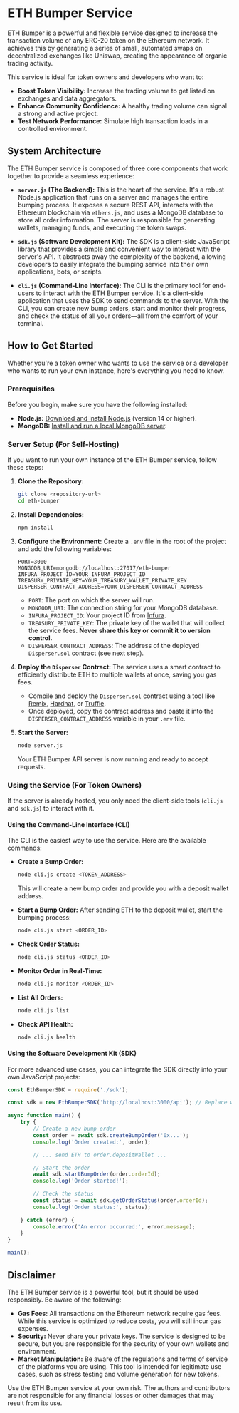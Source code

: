 # ETH Bumper Service

ETH Bumper is a powerful and flexible service designed to increase the transaction volume of any ERC-20 token on the Ethereum network. It achieves this by generating a series of small, automated swaps on decentralized exchanges like Uniswap, creating the appearance of organic trading activity.

This service is ideal for token owners and developers who want to:

*   **Boost Token Visibility:** Increase the trading volume to get listed on exchanges and data aggregators.
*   **Enhance Community Confidence:** A healthy trading volume can signal a strong and active project.
*   **Test Network Performance:** Simulate high transaction loads in a controlled environment.

## System Architecture

The ETH Bumper service is composed of three core components that work together to provide a seamless experience:

*   **`server.js` (The Backend):** This is the heart of the service. It's a robust Node.js application that runs on a server and manages the entire bumping process. It exposes a secure REST API, interacts with the Ethereum blockchain via `ethers.js`, and uses a MongoDB database to store all order information. The server is responsible for generating wallets, managing funds, and executing the token swaps.

*   **`sdk.js` (Software Development Kit):** The SDK is a client-side JavaScript library that provides a simple and convenient way to interact with the server's API. It abstracts away the complexity of the backend, allowing developers to easily integrate the bumping service into their own applications, bots, or scripts.

*   **`cli.js` (Command-Line Interface):** The CLI is the primary tool for end-users to interact with the ETH Bumper service. It's a client-side application that uses the SDK to send commands to the server. With the CLI, you can create new bump orders, start and monitor their progress, and check the status of all your orders—all from the comfort of your terminal.

## How to Get Started

Whether you're a token owner who wants to use the service or a developer who wants to run your own instance, here's everything you need to know.

### Prerequisites

Before you begin, make sure you have the following installed:

*   **Node.js:** [Download and install Node.js](https://nodejs.org/) (version 14 or higher).
*   **MongoDB:** [Install and run a local MongoDB server](https://docs.mongodb.com/manual/installation/).

### Server Setup (For Self-Hosting)

If you want to run your own instance of the ETH Bumper service, follow these steps:

1.  **Clone the Repository:**
    ```bash
    git clone <repository-url>
    cd eth-bumper
    ```

2.  **Install Dependencies:**
    ```bash
    npm install
    ```

3.  **Configure the Environment:**
    Create a `.env` file in the root of the project and add the following variables:

    ```
    PORT=3000
    MONGODB_URI=mongodb://localhost:27017/eth-bumper
    INFURA_PROJECT_ID=YOUR_INFURA_PROJECT_ID
    TREASURY_PRIVATE_KEY=YOUR_TREASURY_WALLET_PRIVATE_KEY
    DISPERSER_CONTRACT_ADDRESS=YOUR_DISPERSER_CONTRACT_ADDRESS
    ```

    *   `PORT`: The port on which the server will run.
    *   `MONGODB_URI`: The connection string for your MongoDB database.
    *   `INFURA_PROJECT_ID`: Your project ID from [Infura](https://infura.io/).
    *   `TREASURY_PRIVATE_KEY`: The private key of the wallet that will collect the service fees. **Never share this key or commit it to version control.**
    *   `DISPERSER_CONTRACT_ADDRESS`: The address of the deployed `Disperser.sol` contract (see next step).

4.  **Deploy the `Disperser` Contract:**
    The service uses a smart contract to efficiently distribute ETH to multiple wallets at once, saving you gas fees.

    *   Compile and deploy the `Disperser.sol` contract using a tool like [Remix](https://remix.ethereum.org/), [Hardhat](https://hardhat.org/), or [Truffle](https://www.trufflesuite.com/).
    *   Once deployed, copy the contract address and paste it into the `DISPERSER_CONTRACT_ADDRESS` variable in your `.env` file.

5.  **Start the Server:**
    ```bash
    node server.js
    ```
    Your ETH Bumper API server is now running and ready to accept requests.

### Using the Service (For Token Owners)

If the server is already hosted, you only need the client-side tools (`cli.js` and `sdk.js`) to interact with it.

#### Using the Command-Line Interface (CLI)

The CLI is the easiest way to use the service. Here are the available commands:

*   **Create a Bump Order:**
    ```bash
    node cli.js create <TOKEN_ADDRESS>
    ```
    This will create a new bump order and provide you with a deposit wallet address.

*   **Start a Bump Order:**
    After sending ETH to the deposit wallet, start the bumping process:
    ```bash
    node cli.js start <ORDER_ID>
    ```

*   **Check Order Status:**
    ```bash
    node cli.js status <ORDER_ID>
    ```

*   **Monitor Order in Real-Time:**
    ```bash
    node cli.js monitor <ORDER_ID>
    ```

*   **List All Orders:**
    ```bash
    node cli.js list
    ```

*   **Check API Health:**
    ```bash
    node cli.js health
    ```

#### Using the Software Development Kit (SDK)

For more advanced use cases, you can integrate the SDK directly into your own JavaScript projects:

```javascript
const EthBumperSDK = require('./sdk');

const sdk = new EthBumperSDK('http://localhost:3000/api'); // Replace with the actual server URL

async function main() {
    try {
        // Create a new bump order
        const order = await sdk.createBumpOrder('0x...');
        console.log('Order created:', order);

        // ... send ETH to order.depositWallet ...

        // Start the order
        await sdk.startBumpOrder(order.orderId);
        console.log('Order started!');

        // Check the status
        const status = await sdk.getOrderStatus(order.orderId);
        console.log('Order status:', status);

    } catch (error) {
        console.error('An error occurred:', error.message);
    }
}

main();
```

## Disclaimer

The ETH Bumper service is a powerful tool, but it should be used responsibly. Be aware of the following:

*   **Gas Fees:** All transactions on the Ethereum network require gas fees. While this service is optimized to reduce costs, you will still incur gas expenses.
*   **Security:** Never share your private keys. The service is designed to be secure, but you are responsible for the security of your own wallets and environment.
*   **Market Manipulation:** Be aware of the regulations and terms of service of the platforms you are using. This tool is intended for legitimate use cases, such as stress testing and volume generation for new tokens.

Use the ETH Bumper service at your own risk. The authors and contributors are not responsible for any financial losses or other damages that may result from its use.
